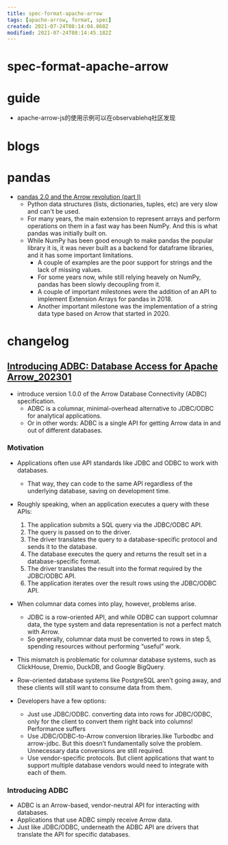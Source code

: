 ```yaml
---
title: spec-format-apache-arrow
tags: [apache-arrow, format, spec]
created: 2021-07-24T08:14:04.860Z
modified: 2021-07-24T08:14:45.182Z
---
```


# spec-format-apache-arrow

# guide

- apache-arrow-js的使用示例可以在observablehq社区发现
# blogs

# pandas

- [pandas 2.0 and the Arrow revolution (part I)](https://datapythonista.me/blog/pandas-20-and-the-arrow-revolution-part-i)
  - Python data structures (lists, dictionaries, tuples, etc) are very slow and can't be used.
  - For many years, the main extension to represent arrays and perform operations on them in a fast way has been NumPy. And this is what pandas was initially built on.
  - While NumPy has been good enough to make pandas the popular library it is, it was never built as a backend for dataframe libraries, and it has some important limitations. 
    - A couple of examples are the poor support for strings and the lack of missing values.
    - For some years now, while still relying heavely on NumPy, pandas has been slowly decoupling from it.
    - A couple of important milestones were the addition of an API to implement Extension Arrays for pandas in 2018.
    - Another important milestone was the implementation of a string data type based on Arrow that started in 2020.
# changelog

## [Introducing ADBC: Database Access for Apache Arrow_202301](https://arrow.apache.org/blog/2023/01/05/introducing-arrow-adbc/)

- introduce version 1.0.0 of the Arrow Database Connectivity (ADBC) specification. 
  - ADBC is a columnar, minimal-overhead alternative to JDBC/ODBC for analytical applications. 
  - Or in other words: ADBC is a single API for getting Arrow data in and out of different databases.

### Motivation

- Applications often use API standards like JDBC and ODBC to work with databases.
  - That way, they can code to the same API regardless of the underlying database, saving on development time.
- Roughly speaking, when an application executes a query with these APIs:
  1. The application submits a SQL query via the JDBC/ODBC API.
  2. The query is passed on to the driver.
  3. The driver translates the query to a database-specific protocol and sends it to the database.
  4. The database executes the query and returns the result set in a database-specific format.
  5. The driver translates the result into the format required by the JDBC/ODBC API.
  6. The application iterates over the result rows using the JDBC/ODBC API.

- When columnar data comes into play, however, problems arise. 
  - JDBC is a row-oriented API, and while ODBC can support columnar data, the type system and data representation is not a perfect match with Arrow. 
  - So generally, columnar data must be converted to rows in step 5, spending resources without performing “useful” work.
- This mismatch is problematic for columnar database systems, such as ClickHouse, Dremio, DuckDB, and Google BigQuery. 
- Row-oriented database systems like PostgreSQL aren’t going away, and these clients will still want to consume data from them.
- Developers have a few options:
  - Just use JDBC/ODBC. converting data into rows for JDBC/ODBC, only for the client to convert them right back into columns! Performance suffers
  - Use JDBC/ODBC-to-Arrow conversion libraries.like Turbodbc and arrow-jdbc. But this doesn’t fundamentally solve the problem. Unnecessary data conversions are still required.
  - Use vendor-specific protocols. But client applications that want to support multiple database vendors would need to integrate with each of them. 

### Introducing ADBC

- ADBC is an Arrow-based, vendor-neutral API for interacting with databases. 
- Applications that use ADBC simply receive Arrow data. 
- Just like JDBC/ODBC, underneath the ADBC API are drivers that translate the API for specific databases.
